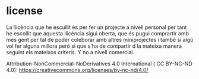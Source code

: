 # license

La llicència que he escullit és per fer un projecte a nivell personal per tant he escollit que aquesta llicència sigui oberta, que és pugui comprartir amb més gent per tal de poder coleborar amb altres miniprojectes i també si algú vol fer alguna millora però si que s'ha de compartir d la mateixa manera seguint els mateixos criteris. Y no a nivell comercial.


Attribution-NonCommercial-NoDerivatives 4.0 International ( CC BY-NC-ND 4.0): https://creativecommons.org/licenses/by-nc-nd/4.0/
